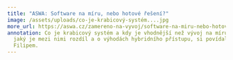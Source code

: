 ```yaml
---
title: "ASWA: Software na míru, nebo hotové řešení?"
image: /assets/uploads/co-je-krabicový-systém....jpg
more_url: https://aswa.cz/zamereno-na-vyvoj/software-na-miru-nebo-hotove-reseni/
annotation: Co je krabicový systém a kdy je vhodnější než vývoj na míru? O tom,
  jaký je mezi nimi rozdíl a o výhodách hybridního přístupu, si povídal Vráťa s
  Filipem.
---
```

